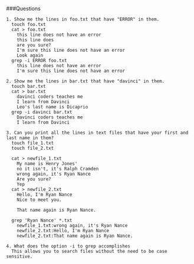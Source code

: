 ###Questions

    1. Show me the lines in foo.txt that have "ERROR" in them.
      touch foo.txt
      cat > foo.txt
        this line does not have an error
        this line does
        are you sure?
        I'm sure this line does not have an error
        Look again
      grep -i ERROR foo.txt
        this line does not have an error
        I'm sure this line does not have an error
    
    2. Show me the lines in bar.txt that have "davinci" in them.
      touch bar.txt
      cat > bar.txt
        davinci coders teaches me
        I learn from Davinci
        Leo's last name is Dicaprio
      grep -i davinci bar.txt
        Davinci coders teaches me
        I learn from Davinci
        
    3. Can you print all the lines in text files that have your first and last name in them?
      touch file_1.txt
      touch file_2.txt
      
      cat > newfile_1.txt
        My name is Henry Jones'
        no it isn't, it's Ralph Cramden
        wrong again, it's Ryan Nance
        Are you sure?
        Yep
      cat > newfile_2.txt
        Hello, I'm Ryan Nance
        Nice to meet you.
        
        That name again is Ryan Nance.
       
      grep 'Ryan Nance' *.txt
        newfile_1.txt:wrong again, it's Ryan Nance
        newfile_2.txt:Hello, I'm Ryan Nance
        newfile_2.txt:That name again is Ryan Nance.
        
    4. What does the option -i to grep accomplishes
      This allows you to search files without the need to be case sensitive.
